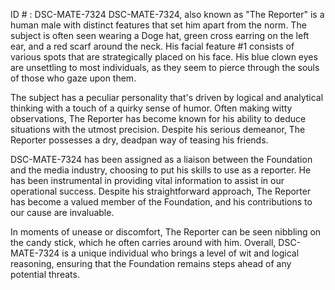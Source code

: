 ID # : DSC-MATE-7324
DSC-MATE-7324, also known as "The Reporter" is a human male with distinct features that set him apart from the norm. The subject is often seen wearing a Doge hat, green cross earring on the left ear, and a red scarf around the neck. His facial feature #1 consists of various spots that are strategically placed on his face. His blue clown eyes are unsettling to most individuals, as they seem to pierce through the souls of those who gaze upon them.

The subject has a peculiar personality that's driven by logical and analytical thinking with a touch of a quirky sense of humor. Often making witty observations, The Reporter has become known for his ability to deduce situations with the utmost precision. Despite his serious demeanor, The Reporter possesses a dry, deadpan way of teasing his friends.

DSC-MATE-7324 has been assigned as a liaison between the Foundation and the media industry, choosing to put his skills to use as a reporter. He has been instrumental in providing vital information to assist in our operational success. Despite his straightforward approach, The Reporter has become a valued member of the Foundation, and his contributions to our cause are invaluable.

In moments of unease or discomfort, The Reporter can be seen nibbling on the candy stick, which he often carries around with him. Overall, DSC-MATE-7324 is a unique individual who brings a level of wit and logical reasoning, ensuring that the Foundation remains steps ahead of any potential threats.